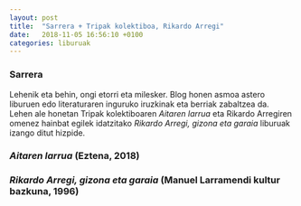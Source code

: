 ```yaml
---
layout: post
title:  "Sarrera + Tripak kolektiboa, Rikardo Arregi"
date:   2018-11-05 16:56:10 +0100
categories: liburuak
---
```

### Sarrera
Lehenik eta behin, ongi etorri eta milesker. Blog honen asmoa astero liburuen edo literaturaren inguruko iruzkinak eta berriak zabaltzea da. Lehen ale honetan Tripak kolektiboaren _Aitaren larrua_ eta Rikardo Arregiren omenez hainbat egilek idatzitako _Rikardo Arregi, gizona eta garaia_ liburuak izango ditut hizpide.

### _Aitaren larrua_ (Eztena, 2018)

### _Rikardo Arregi, gizona eta garaia_ (Manuel Larramendi kultur bazkuna, 1996)
